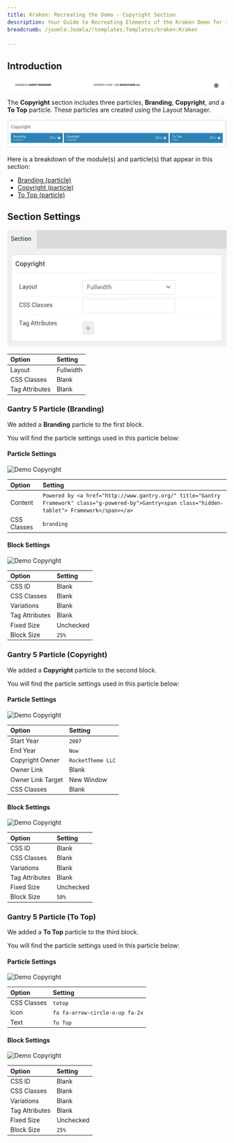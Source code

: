 ```yaml
---
title: Kraken: Recreating the Demo - Copyright Section
description: Your Guide to Recreating Elements of the Kraken Demo for Joomla
breadcrumb: /joomla:Joomla/!templates:Templates/kraken:Kraken

---
```


## Introduction

![](assets/demo_11.jpeg)

The **Copyright** section includes three particles, **Branding**, **Copyright**, and a **To Top** particle. These particles are created using the Layout Manager.

![](assets/home_copyright.jpeg)

Here is a breakdown of the module(s) and particle(s) that appear in this section:

* [Branding (particle)](#gantry-5-particle-(branding))
* [Copyright (particle)](#gantry-5-particle-(copyright))
* [To Top (particle)](#gantry-5-particle-(to-top))

## Section Settings

![](assets/demo_copyright_settings.jpeg)

| Option         | Setting   |
| :-----         | :-----    |
| Layout         | Fullwidth |
| CSS Classes    | Blank     |
| Tag Attributes | Blank     |

### Gantry 5 Particle (Branding)

We added a **Branding** particle to the first block. 

You will find the particle settings used in this particle below:

#### Particle Settings

![Demo Copyright](demo_copyright_1.jpeg)

| Option      | Setting                                                                                                                                             |
| :-----      | :-----                                                                                                                                              |
| Content     | `Powered by <a href="http://www.gantry.org/" title="Gantry Framework" class="g-powered-by">Gantry<span class="hidden-tablet"> Framework</span></a>` |
| CSS Classes | `branding`                                                                                                                                          |

#### Block Settings

![Demo Copyright](demo_copyright_2.jpeg)

| Option         | Setting   |
| :-----         | :-----    |
| CSS ID         | Blank     |
| CSS Classes    | Blank     |
| Variations     | Blank     |
| Tag Attributes | Blank     |
| Fixed Size     | Unchecked |
| Block Size     | `25%`     |

### Gantry 5 Particle (Copyright)

We added a **Copyright** particle to the second block. 

You will find the particle settings used in this particle below:

#### Particle Settings

![Demo Copyright](demo_copyright_3.jpeg)

| Option            | Setting           |
| :-----            | :-----            |
| Start Year        | `2007`            |
| End Year          | `Now`             |
| Copyright Owner   | `RocketTheme LLC` |
| Owner Link        | Blank             |
| Owner Link Target | New Window        |
| CSS Classes       | Blank             |

#### Block Settings

![Demo Copyright](demo_copyright_4.jpeg)

| Option         | Setting   |
| :-----         | :-----    |
| CSS ID         | Blank     |
| CSS Classes    | Blank     |
| Variations     | Blank     |
| Tag Attributes | Blank     |
| Fixed Size     | Unchecked |
| Block Size     | `50%`     |

### Gantry 5 Particle (To Top)

We added a **To Top** particle to the third block.

You will find the particle settings used in this particle below:

#### Particle Settings

![Demo Copyright](demo_copyright_5.jpeg)

| Option             | Setting                               |
| :-----             | :-----                                |
| CSS Classes        | `totop`                               |
| Icon               | `fa fa-arrow-circle-o-up fa-2x`       |
| Text               | `To Top`                              |

#### Block Settings

![Demo Copyright](demo_copyright_6.jpeg)

| Option         | Setting   |
| :-----         | :-----    |
| CSS ID         | Blank     |
| CSS Classes    | Blank     |
| Variations     | Blank     |
| Tag Attributes | Blank     |
| Fixed Size     | Unchecked |
| Block Size     | `25%`     |